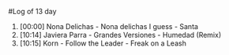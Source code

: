 #Log of 13 day

1. [00:00] Nona Delichas - Nona delichas I guess - Santa
1. [10:14] Javiera Parra - Grandes Versiones - Humedad (Remix)
1. [10:15] Korn - Follow the Leader - Freak on a Leash
